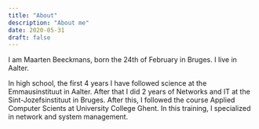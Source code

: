 ```yaml
---
title: "About"
description: "About me"
date: 2020-05-31
draft: false
---
```


I am Maarten Beeckmans, born the 24th of February in Bruges. I live in Aalter.

In high school, the first 4 years I have followed science at the Emmausinstituut in Aalter. After that I did 2 years of Networks and IT at the Sint-Jozefsinstituut in Bruges. After this, I followed the course Applied Computer Scients at University College Ghent. In this training, I specialized in network and system management.
